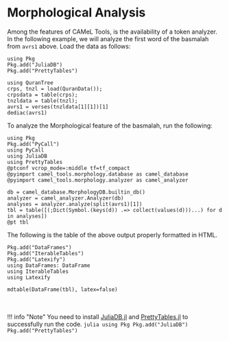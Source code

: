Morphological Analysis
==============
Among the features of CAMeL Tools, is the availability of a token analyzer. In the following example, we will analyze the first word of the basmalah from `avrs1` above. Load the data as follows:
```@setup abc
using Pkg
Pkg.add("JuliaDB")
Pkg.add("PrettyTables")
```
```@repl abc
using QuranTree
crps, tnzl = load(QuranData());
crpsdata = table(crps);
tnzldata = table(tnzl);
avrs1 = verses(tnzldata[1][1])[1]
dediac(avrs1)
```
To analyze the Morphological feature of the basmalah, run the following:
```@repl abc
using Pkg
Pkg.add("PyCall")
using PyCall
using JuliaDB
using PrettyTables
@ptconf vcrop_mode=:middle tf=tf_compact
@pyimport camel_tools.morphology.database as camel_database
@pyimport camel_tools.morphology.analyzer as camel_analyzer

db = camel_database.MorphologyDB.builtin_db()
analyzer = camel_analyzer.Analyzer(db)
analyses = analyzer.analyze(split(avrs1)[1])
tbl = table([(;Dict(Symbol.(keys(d)) .=> collect(values(d)))...) for d in analyses])
@pt tbl
```
The following is the table of the above output properly formatted in HTML.
```@example abc
Pkg.add("DataFrames")
Pkg.add("IterableTables")
Pkg.add("Latexify")
using DataFrames: DataFrame
using IterableTables
using Latexify

mdtable(DataFrame(tbl), latex=false)
```
\
\
!!! info "Note"
    You need to install [JuliaDB.jl](https://github.com/JuliaData/JuliaDB.jl) and [PrettyTables.jl](https://github.com/ronisbr/PrettyTables.jl) to successfully run the code. 
    ```julia
    using Pkg
    Pkg.add("JuliaDB")
    Pkg.add("PrettyTables")
    ```
